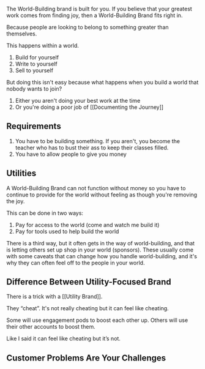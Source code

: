 The World-Building brand is built for you. If you believe that your greatest work comes from finding joy, then a World-Building Brand fits right in.

Because people are looking to belong to something greater than themselves. 

This happens within a world.

1. Build for yourself
2. Write to yourself
3. Sell to yourself

But doing this isn't easy because what happens when you build a world that nobody wants to join? 

1. Either you aren't doing your best work at the time
2. Or you're doing a poor job of [[Documenting the Journey]]

## Requirements

1. You have to be building something. If you aren't, you become the teacher who has to bust their ass to keep their classes filled.
2. You have to allow people to give you money

## Utilities

A World-Building Brand can not function without money so you have to continue to provide for the world without feeling as though you're removing the joy.

This can be done in two ways:

1. Pay for access to the world (come and watch me build it)
2. Pay for tools used to help build the world

There is a third way, but it often gets in the way of world-building, and that is letting others set up shop in your world (sponsors). These usually come with some caveats that can change how you handle world-building, and it's why they can often feel off to the people in your world.

## Difference Between Utility-Focused Brand

There is a trick with a [[Utility Brand]].

They “cheat”. It's not really cheating but it can feel like cheating.

Some will use engagement pods to boost each other up. Others will use their other accounts to boost them.

Like I said it can feel like cheating but it’s not.

## Customer Problems Are Your Challenges
